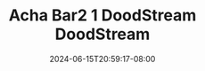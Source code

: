 --- 
title: "Acha Bar2 1  DoodStream  DoodStream"
description: "video bokep Acha Bar2 1  DoodStream  DoodStream twitter video full terbaru"
date: 2024-06-15T20:59:17-08:00
file_code: "rc28h5z0g43t"
draft: false
cover: "xvnor7ths3sjxywd.jpg"
tags: ["Acha", "DoodStream", "DoodStream"]
length: 1106
fld_id: "1482749"
foldername: "Acha toge"
categories: ["Acha toge"]
views: 0
---